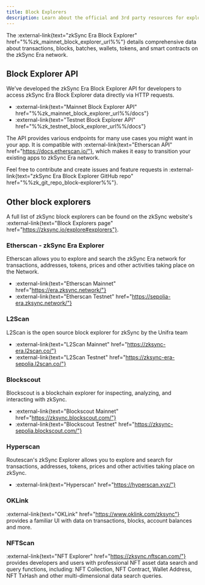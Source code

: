 ```yaml
---
title: Block Explorers
description: Learn about the official and 3rd party resources for exploring the zkSync Era network.
---
```


The :external-link{text="zkSync Era Block Explorer" href="%%zk_mainnet_block_explorer_url%%"}
details comprehensive data about transactions, blocks, batches, wallets, tokens, and smart contracts on the zkSync Era network.

## Block Explorer API

We’ve developed the zkSync Era Block Explorer API for developers to access zkSync Era Block Explorer data directly via HTTP requests.

- :external-link{text="Mainnet Block Explorer API" href="%%zk_mainnet_block_explorer_url%%/docs"}
- :external-link{text="Testnet Block Explorer API" href="%%zk_testnet_block_explorer_url%%/docs"}

The API provides various endpoints for many use cases you might want in your app.
It is compatible with :external-link{text="Etherscan API" href="https://docs.etherscan.io/"},
which makes it easy to transition your existing apps to zkSync Era network.

Feel free to contribute and create issues and feature requests in :external-link{text="zkSync Era Block Explorer GitHub repo" href="%%zk_git_repo_block-explorer%%"}.

## Other block explorers

A full list of zkSync block explorers can be found on the zkSync website's :external-link{text="Block Explorers page" href="https://zksync.io/explore#explorers"}.

### Etherscan - zkSync Era Explorer

Etherscan allows you to explore and search the zkSync Era network
for transactions, addresses, tokens, prices and other activities taking place on the Network.

- :external-link{text="Etherscan Mainnet" href="https://era.zksync.network/"}
- :external-link{text="Etherscan Testnet" href="https://sepolia-era.zksync.network/"}

### L2Scan

L2Scan is the open source block explorer for zkSync by the Unifra team

- :external-link{text="L2Scan Mainnet" href="https://zksync-era.l2scan.co/"}
- :external-link{text="L2Scan Testnet" href="https://zksync-era-sepolia.l2scan.co/"}

### Blockscout

Blockscout is a blockchain explorer for inspecting, analyzing, and interacting with zkSync.

- :external-link{text="Blockscout Mainnet" href="https://zksync.blockscout.com/"}
- :external-link{text="Blockscout Testnet" href="https://zksync-sepolia.blockscout.com/"}

### Hyperscan

Routescan's zkSync Explorer allows you to explore and search for transactions, addresses, tokens, prices and other activities taking place on zkSync.

- :external-link{text="Hyperscan" href="https://hyperscan.xyz/"}

### OKLink

:external-link{text="OKLink" href="https://www.oklink.com/zksync"} provides a familiar UI with data on transactions, blocks, account balances and more.

### NFTScan

:external-link{text="NFT Explorer" href="https://zksync.nftscan.com/"} provides developers and users
with professional NFT asset data search and query functions, including: NFT Collection, NFT Contract, Wallet Address,
NFT TxHash and other multi-dimensional data search queries.
